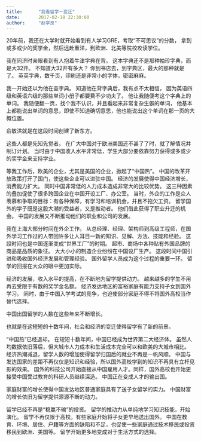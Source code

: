 ```yaml
---
title:      "我看留学－变迁"
date:       2017-02-18 22:30:00
author:     "赵学良"
---
```


20年前，我还在大学时就开始看到有人学习GRE，考取“不可思议”的分数，
拿到或多或少的奖学金，然后远赴重洋，到欧洲、北美等院校攻读学位。

我在同济时亲眼看到有人抱着牛津字典在背。
这本字典还不是那种袖珍字典，而是大32开。
不知道大32开有多大？
你到书店去，到字典区，最大的那种就是了。
英英字典，数千页，印刷还是非常小的字体，密密麻麻。

我一开始还以为他在查字典。
知道他在背字典后，我有点不太相信，
因为英语四级和英语六级的那些单词小册子都要费不少功夫了。
他让我随便考这个字典上的单词。
我随便翻一页，找个我不认识，并且看起来非常复杂生僻的单词，
他基本上都能说出单词的意思，即使不知道确切意思，他也能说出这个单词在那一页的大概位置。

俞敏洪就是在这段时间创建了新东方。

这些人都是先知先觉者。
在广大中国对于欧洲美国还不甚了了时，就了解情况并制订计划。
当时由于中国收入水平非常低，学生大部分要依靠努力获得或多或少的奖学金来支持学业。

等我工作后，欧美的企业，尤其是美国的企业，掀起了“中国热”。
中国的改革开放政策打开了国门，使这些企业可以进驻中国。
经济的发展使得中国经济增长，消费能力扩大。
同时中国非常低的人力成本造成非常大的比较优势。
这三种因素的叠加促使了很多跨国企业在中国开设工厂、办公室。
当时，外企的工作是众人羡慕和争取的目标：有各种保障，有学习和培训机会，并且不拖欠工资。
留学国外的学子既是这股大潮的受益者，又是推动者。
他们借此获得了职业升迁的机会。
中国的发展又不断推动他们的职业和公司的发展。

我在上海大部分时间在外企工作。
从总经理、经理、架构师到高级工程师，在国外学习工作过的人带回许多让人耳目一新的知识、见解、方法、技能和经验。
这段时间也是中国逐渐变成“世界工厂”的时期。
超市、商场中各种贴有外国品牌的商品是品质的象征。
大大小小的制造企业纷纷在中国设厂生产。
这段时间中国引进和吸收国外经济发展和管理经验。
国外留学人员成为这个过程的重要一环。
留学的回报在大众的眼中更加实际。

经济的发展，收入水平的提高，在不断地为留学提供动力。
越来越多的学生不用再去受限于有数的奖学金名额。
经济发达地区的富裕家庭有能力支持子女到国外学习。
同时，由于中国入学考试的竞争，也迫使部分家庭不得不将国外高校当作替代选择。

中国出国留学的人数在这些年来不断增长。

也就是在这短短的十数年间，社会和经济的变迁使得留学有了新的前景。

“中国热”已经退却。
在短短十数年间，中国已经成为世界第二大经济体。
虽然人均数据依旧落后，但大城市人力成本和生活成本完全可以和欧美的大城市相比。
经济热潮减退，留学人数的增加使得留学归国后的就业不再是一帆风顺。
中国与发达国家的差距不再仅仅是知识和经验，所以国外高校学到的知识不再具有立杆见影的效果。
国外的科技公司开始直接从中国雇用人才。同样，国外高校也开始更接受中国受过教育的科研人员继续深造。
中国正在变成人才的输出国。

家庭财富的增长使得中国发达地区普通家庭具有了送子女留学的实力。
中国财富的增长依旧为留学提供源源不断的动力。

留学已经不再是“稳赢不输”的投资。
留学的推动力从单纯地学习知识技能，开始演化。
留学不再仅限于高校。有些家庭开始将子女更早地送出国外。
中国在教育、环境、居住、户籍等方面的缺陷和不足，也促使一些家庭通过技术移民或投资移民到欧洲、美国等。
留学开始更多地变成对于生活方式的选择。




